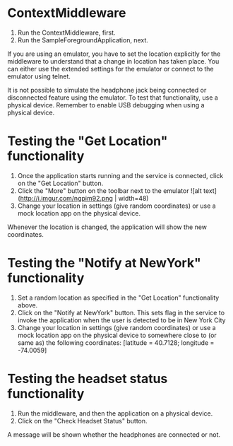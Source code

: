 # ContextMiddleware

1. Run the ContextMiddleware, first.
2. Run the SampleForegroundApplication, next.

If you are using an emulator, you have to set the location explicitly for the middleware to understand that a change in location has taken place. You can either use the extended settings for the emulator or connect to the emulator using telnet.

It is not possible to simulate the headphone jack being connected or disconnected feature using the emulator. To test that functionality, use a physical device. Remember to enable USB debugging when using a physical device.

Testing the "Get Location" functionality
========================================
1. Once the application starts running and the service is connected, click on the "Get Location" button. 
2. Click the "More" button on the toolbar next to the emulator
![alt text](http://i.imgur.com/ngpim92.png | width=48)
2. Change your location in settings (give random coordinates) or use a mock location app on the physical device.

Whenever the location is changed, the application will show the new coordinates.

Testing the "Notify at NewYork" functionality
=============================================
1. Set a random location as specified in the "Get Location" functionality above.
2. Click on the "Notify at NewYork" button. This sets flag in the service to invoke the application when the user is detected to be in New York City
3. Change your location in settings (give random coordinates) or use a mock location app on the physical device to somewhere close to (or same as) the following coordinates: [latitude = 40.7128; longitude = -74.0059]

Testing the headset status functionality
========================================
1. Run the middleware, and then the application on a physical device.
2. Click on the "Check Headset Status" button.

A message will be shown whether the headphones are connected or not.
